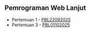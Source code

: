 ## Pemrograman Web Lanjut

- Pertemuan 1 - [PBL22092025](/PBL22092025/)
- Pertemuan 3 - [PBL01102025](/PBL01102025)